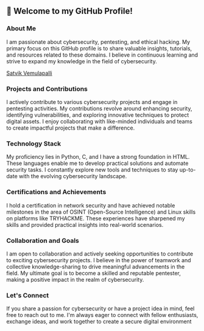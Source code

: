 <script src="https://platform.linkedin.com/badges/js/profile.js" async defer type="text/javascript"></script>
## 👋 Welcome to my GitHub Profile!

### About Me

I am passionate about cybersecurity, pentesting, and ethical hacking. My primary focus on this GitHub profile is to share valuable insights, tutorials, and resources related to these domains. I believe in continuous learning and strive to expand my knowledge in the field of cybersecurity.
<div class="badge-base LI-profile-badge" data-locale="en_US" data-size="medium" data-theme="dark" data-type="VERTICAL" data-vanity="satvik-vemulapalli" data-version="v1"><a class="badge-base__link LI-simple-link" href="https://in.linkedin.com/in/satvik-vemulapalli?trk=profile-badge">Satvik Vemulapalli</a></div>
              

### Projects and Contributions

I actively contribute to various cybersecurity projects and engage in pentesting activities. My contributions revolve around enhancing security, identifying vulnerabilities, and exploring innovative techniques to protect digital assets. I enjoy collaborating with like-minded individuals and teams to create impactful projects that make a difference.

### Technology Stack

My proficiency lies in Python, C, and I have a strong foundation in HTML. These languages enable me to develop practical solutions and automate security tasks. I constantly explore new tools and techniques to stay up-to-date with the evolving cybersecurity landscape.

### Certifications and Achievements

I hold a certification in network security and have achieved notable milestones in the area of OSINT (Open-Source Intelligence) and Linux skills on platforms like TRYHACKME. These experiences have sharpened my skills and provided practical insights into real-world scenarios.

### Collaboration and Goals

I am open to collaboration and actively seeking opportunities to contribute to exciting cybersecurity projects. I believe in the power of teamwork and collective knowledge-sharing to drive meaningful advancements in the field. My ultimate goal is to become a skilled and reputable pentester, making a positive impact in the realm of cybersecurity.

### Let's Connect

If you share a passion for cybersecurity or have a project idea in mind, feel free to reach out to me. I'm always eager to connect with fellow enthusiasts, exchange ideas, and work together to create a secure digital environment


